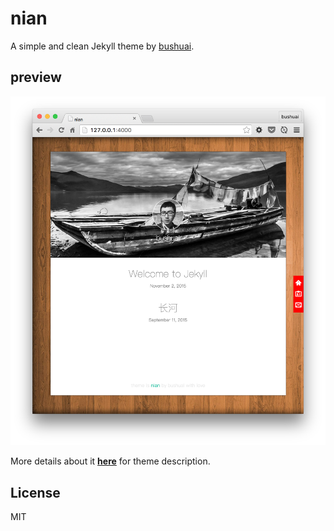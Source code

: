 # nian
A simple and clean Jekyll theme by [bushuai](http://bushuai.github.io).

## preview
![image](screenshot.png)

More details about it [**here**](http://bushuai.github.io/posts/theme-nian/) for theme description.

## License
MIT

